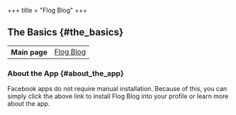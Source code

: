+++
title = "Flog Blog"
+++

## The Basics {#the_basics}

<table class="inline">
<tbody>
<tr>
<th>Main page</th>
<td><a href="http://apps.facebook.com/flogblog/">Flog Blog</a></td>
</tr>
</tbody>
</table>

### About the App {#about_the_app}

Facebook apps do not require manual installation. Because of this, you can simply click the above link to install Flog Blog into your profile or learn more about the app.
